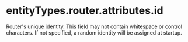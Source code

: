 # entityTypes.router.attributes.id

Router's unique identity. This field may not contain whitespace or control characters. If not specified, a random identity will be assigned at startup.

